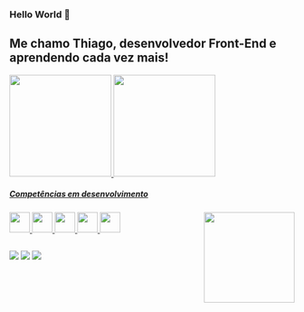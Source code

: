 ### Hello World 👋


## Me chamo Thiago, desenvolvedor Front-End e aprendendo cada vez mais!

<div>
<a href="https://github.com/thiagoboth">
<img height="180em" src="https://github-readme-stats.vercel.app/api/top-langs/?username=thiagoboth&layout=compact&langs_count=7&theme=tokyonight"/>
<img height="180em" src="https://github-readme-stats.vercel.app/api?username=thiagoboth&show_icons=true&theme=tokyonight&include_all_commits=true&count_private=true"/>

</div>

##### Competências em desenvolvimento
 
<img src="https://tenor.com/view/cat-computer-typing-fast-gif-5368357.gif" width=160 align="right" />
  
<div flexDirection='row'>
  <img src="https://cdn.jsdelivr.net/gh/devicons/devicon/icons/react/react-original.svg" width=36 height=36 />
  <img src="https://cdn.jsdelivr.net/gh/devicons/devicon/icons/javascript/javascript-original.svg" width=36 height=36 />
  <img src="https://cdn.jsdelivr.net/gh/devicons/devicon/icons/html5/html5-original.svg" width=36 height=36 />
  <img src="https://cdn.jsdelivr.net/gh/devicons/devicon/icons/css3/css3-original.svg" width=36 height=36 />
  <img src="https://cdn.jsdelivr.net/gh/devicons/devicon/icons/photoshop/photoshop-plain.svg" width=36 height=36 />
</div>


## 

<div>
  <a href="https://www.linkedin.com/in/thiago-botelho-6a255b205/" target="_blank"><img src="https://img.shields.io/badge/-LinkedIn-%230077B5?style=for-the-badge&logo=linkedin&logoColor=white" target="_blank"></a>   
  <a href="https://instagram.com/thiagobotelho.dev" target="_blank"><img src="https://img.shields.io/badge/-Instagram-%23E4405F?style=for-the-badge&logo=instagram&logoColor=white" target="_blank"></a>
  <a href = "mailto:thiagobotelho.dev@gmail.com"><img src="https://img.shields.io/badge/Gmail-D14836?style=for-the-badge&logo=gmail&logoColor=white" target="_blank"></a>
</div>
